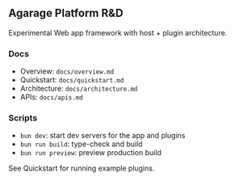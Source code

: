 ## Agarage Platform R&D

Experimental Web app framework with host + plugin architecture.

### Docs
- Overview: `docs/overview.md`
- Quickstart: `docs/quickstart.md`
- Architecture: `docs/architecture.md`
- APIs: `docs/apis.md`

### Scripts
- `bun dev`: start dev servers for the app and plugins
- `bun run build`: type-check and build
- `bun run preview`: preview production build

See Quickstart for running example plugins.

